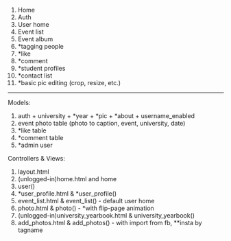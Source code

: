 1. Home
2. Auth
3. User home
4. Event list
5. Event album
6. *tagging people
7. *like
8. *comment
9. *student profiles
10. *contact list
6. *basic pic editing (crop, resize, etc.)
_______________________________

Models:
1. auth + university + *year + *pic + *about + username_enabled
2. event photo table (photo to caption, event, university, date)
3. *like table
4. *comment table
5. *admin user

Controllers & Views:
1. layout.html
2. (unlogged-in)home.html and home
3. user()
4. *user_profile.html & *user_profile()
5. event_list.html & event_list() - default user home
6. photo.html & photo() - *with flip-page animation
7. (unlogged-in)university_yearbook.html & university_yearbook()
8. add_photos.html & add_photos() - with import from fb, **insta by tagname 
